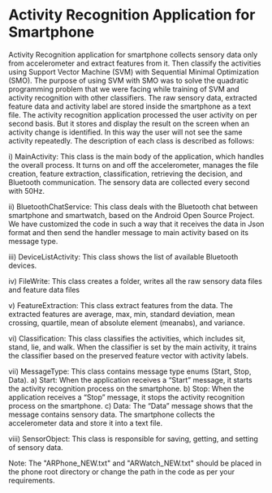 # Activity Recognition Application for Smartphone 
Activity Recognition application for smartphone collects sensory data only from accelerometer and extract features from it. Then classify the activities using Support Vector Machine (SVM) with Sequential Minimal Optimization (SMO). The purpose of using SVM with SMO was to solve the quadratic programming problem that we were facing while training of SVM and activity recognition with other classifiers. 
The raw sensory data, extracted feature data and activity label are stored inside the smartphone as a text file. The activity recognition application processed the user activity on per second basis. But it stores and display the result on the screen when an activity change is identified. In this way the user will not see the same activity repeatedly. The description of each class is described as follows:

i)	MainActivity:
This class is the main body of the application, which handles the overall process. It turns on and off the accelerometer, manages the file creation, feature extraction, classification, retrieving the decision, and Bluetooth communication. The sensory data are collected every second with 50Hz.

ii)	BluetoothChatService:
This class deals with the Bluetooth chat between smartphone and smartwatch, based on the Android Open Source Project. We have customized the code in such a way that it receives the data in Json format and then send the handler message to main activity based on its message type.

iii)	DeviceListActivity:
This class shows the list of available Bluetooth devices.

iv)	FileWrite:
This class creates a folder, writes all the raw sensory data files and feature data files

v)	FeatureExtraction:
This class extract features from the data. The extracted features are average, max, min, standard deviation, mean crossing, quartile, mean of absolute element (meanabs), and variance. 

vi)	Classification:
This class classifies the activities, which includes sit, stand, lie, and walk. When the classifier is set by the main activity, it trains the classifier based on the preserved feature vector with activity labels.

vii)	MessageType:
This class contains message type enums (Start, Stop, Data).
a)	Start: When the application receives a “Start” message, it starts the activity recognition process on the smartphone.
b)	Stop: When the application receives a “Stop” message, it stops the activity recognition process on the smartphone.
c)	Data: The “Data” message shows that the message contains sensory data. The smartphone collects the accelerometer data and store it into a text file. 

viii)	SensorObject:
This class is responsible for saving, getting, and setting of sensory data.

Note: The "ARPhone_NEW.txt" and "ARWatch_NEW.txt" should be placed in the phone root directory or change the path in the code as per your requirements. 
